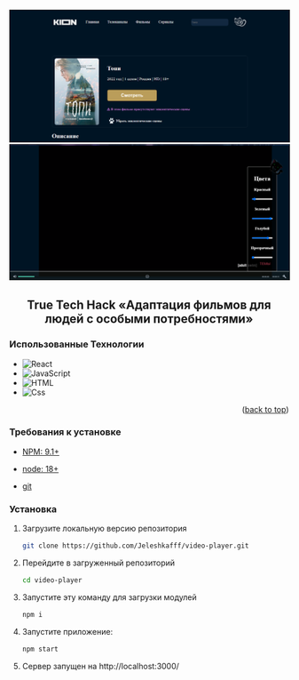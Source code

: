 <!-- PROJECT LOGO -->
<br />
<div align="center">
  <a href="https://github.com/Jeleshkafff/video-player">
    <img src="./public/screen1.png" alt="Logo" border="1px">
    <img src="./public/screen2.png" alt="Logo" border="1px">
  </a>

  <h2 align="center"><strong>True Tech Hack «Адаптация фильмов для людей с особыми потребностями»</strong></h3>

</div>

### **Использованные Технологии**

- ![React](https://img.shields.io/badge/React-61DAFB?style=for-the-badge&logo=React&logoColor=white)
- ![JavaScript](https://img.shields.io/badge/javascript-ffff00?style=for-the-badge&logo=javascript&logoColor=black)
- ![HTML](https://img.shields.io/badge/html-008DE4?style=for-the-badge&logo=HTML5&logoColor=white)
- ![Css](https://img.shields.io/badge/CSS-ffb400?style=for-the-badge&logo=CSS3&logoColor=black)
  <!-- - ![Bootstrap](https://img.shields.io/badge/bootstrap-%23563D7C.svg?style=for-the-badge&logo=bootstrap&logoColor=white) -->
  <p align="right">(<a href="#readme-top">back to top</a>)</p>

### Требования к установке

- [NPM: 9.1+](https://www.npmjs.com/package/npm)

- [node: 18+](https://nodejs.org/en)

- [git](https://git-scm.com/)

### Установка

1. Загрузите локальную версию репозитория
   ```sh
   git clone https://github.com/Jeleshkafff/video-player.git
   ```
2. Перейдите в загруженный репозиторий
   ```sh
   cd video-player
   ```
3. Запустите эту команду для загрузки модулей
   ```sh
   npm i
   ```
4. Запустите приложение:
   ```sh
   npm start
   ```
5. Сервер запущен на http://localhost:3000/
